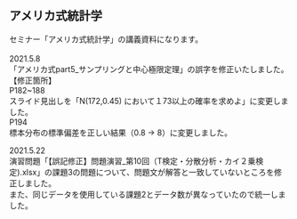 ## アメリカ式統計学

セミナー「アメリカ式統計学」の講義資料になります。<br>
<br>
2021.5.8<br>
「アメリカ式part5_サンプリングと中心極限定理」の誤字を修正いたしました。<br>
【修正箇所】<br>
P182~188<br>
スライド見出しを「N(172,0.45) において１73以上の確率を求めよ」に変更しました。<br>
P194<br>
標本分布の標準偏差を正しい結果（0.8 → 8）に変更しました。<br>

2021.5.22<br>
演習問題「【誤記修正】問題演習_第10回（T検定・分散分析・カイ２乗検定).xlsx」の課題3の問題について、問題文が解答と一致していないところを修正しました。<br>
また、同じデータを使用している課題2とデータ数が異なっていたので統一しました。<br>
